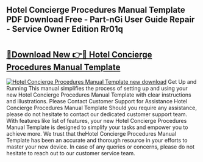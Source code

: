 ## Hotel Concierge Procedures Manual Template PDF Download Free - Part-nGi User Guide Repair - Service Owner Edition Rr01q

# <h2><a href="http://bc53113.oget.top/?id=Hotel+Concierge+Procedures+Manual+Template">🔗Download New 👉🔴 Hotel Concierge Procedures Manual Template</a></h2>

[![Hotel Concierge Procedures Manual Template new download](https://i.imgur.com/5g1atiW.png)](http://bc53113.oget.top/?id=Hotel+Concierge+Procedures+Manual+Template)
Get Up and Running This manual simplifies the process of setting up and using your new Hotel Concierge Procedures Manual Template with clear instructions and illustrations. Please Contact Customer Support for Assistance Hotel Concierge Procedures Manual Template Should you require any assistance, please do not hesitate to contact our dedicated customer support team. With features like list of features, your new Hotel Concierge Procedures Manual Template is designed to simplify your tasks and empower you to achieve more. We trust that theHotel Concierge Procedures Manual Template has been an accurate and thorough resource in your efforts to master your new device. In case of any queries or concerns, please do not hesitate to reach out to our customer service team.
